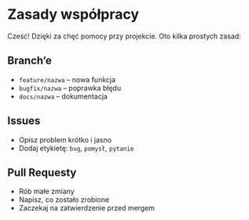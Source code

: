 # Zasady współpracy

Cześć! Dzięki za chęć pomocy przy projekcie. Oto kilka prostych zasad:

## Branch’e
- `feature/nazwa` – nowa funkcja  
- `bugfix/nazwa` – poprawka błędu  
- `docs/nazwa` – dokumentacja  

##  Issues
- Opisz problem krótko i jasno
- Dodaj etykietę: `bug`, `pomysł`, `pytanie`

##  Pull Requesty
- Rób małe zmiany
- Napisz, co zostało zrobione
- Zaczekaj na zatwierdzenie przed mergem

